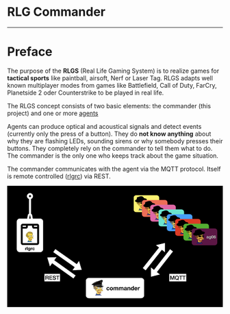 RLG Commander
=============

---
# Preface
The purpose of the **RLGS** (Real Life Gaming System) is to realize games for **tactical sports** like paintball, airsoft, Nerf or Laser Tag. RLGS adapts well known multiplayer modes from games like Battlefield, Call of Duty, FarCry, Planetside 2 oder Counterstrike to be played in real life.

The RLGS concept consists of two basic elements: the commander (this project) and one or more [agents](https://github.com/tloehr/rlgagent)

Agents can produce optical and acoustical signals and detect events (currently only the press of a button). They do **not know anything** about why they are flashing LEDs, sounding sirens or why somebody presses their buttons. They completely rely on the commander to tell them what to do. The commander is the only one who keeps track about the game situation.

The commander communicates with the agent via the MQTT protocol. Itself is remote controlled ([rlgrc](https://github.com/tloehr/rlgrc)) via REST.


![communication](src/main/resources/docs/commander-scheme.png)




